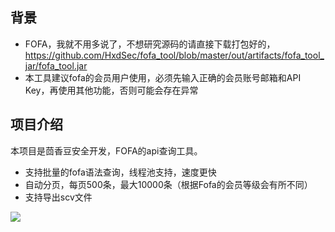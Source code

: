 ## 背景
* FOFA，我就不用多说了，不想研究源码的请直接下载打包好的，https://github.com/HxdSec/fofa_tool/blob/master/out/artifacts/fofa_tool_jar/fofa_tool.jar
* 本工具建议fofa的会员用户使用，必须先输入正确的会员账号邮箱和API Key，再使用其他功能，否则可能会存在异常


## 项目介绍
本项目是茴香豆安全开发，FOFA的api查询工具。
* 支持批量的fofa语法查询，线程池支持，速度更快
* 自动分页，每页500条，最大10000条（根据Fofa的会员等级会有所不同）
* 支持导出scv文件

![](http://qnupload.wuyinchun.cn/github/fofa2.jpg)

